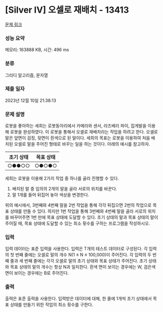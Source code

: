 # [Silver IV] 오셀로 재배치 - 13413 

[문제 링크](https://www.acmicpc.net/problem/13413) 

### 성능 요약

메모리: 163888 KB, 시간: 496 ms

### 분류

그리디 알고리즘, 문자열

### 제출 일자

2023년 12월 10일 21:38:13

### 문제 설명

<p>로봇을 좋아하는 세희는 로봇동아리에서 카메라와 센서, 라즈베리 파이, 집게발을 이용해 로봇을 완성하였다. 이 로봇을 통해서 오셀로 재배치라는 작업을 하려고 한다. 오셀로 말은 앞면이 검정, 뒷면이 흰색으로 된 말이다. 세희의 목표는 로봇을 이용하여 처음 배치된 오셀로 말을 주어진 형태로 바꾸는 일을 하는 것이다. 아래의 예시를 참고하자.</p>

<table class="table table-bordered">
	<thead>
		<tr>
			<th>초기 상태</th>
			<th>목표 상태</th>
		</tr>
	</thead>
	<tbody>
		<tr>
			<td>○●●○○</td>
			<td>○●○●○</td>
		</tr>
	</tbody>
</table>

<p>세희는 로봇을 이용해 2가지 작업 중 하나를 골라 진행할 수 있다.</p>

<ol>
	<li>배치된 말 중 임의의 2개의 말을 골라 서로의 위치를 바꾼다.</li>
	<li>말 1개를 들어 뒤집어 놓아 색상을 변경한다.</li>
</ol>

<p>위의 예시에서, 3번째와 4번째 말을 2번 작업을 통해 각각 뒤집으면 2번의 작업으로 목표 상태를 만들 수 있다. 하지만 1번 작업을 통해 3번째와 4번째 말을 골라 서로의 위치를 바꾸어주면 1번 만에 목표 상태에 도달할 수 있다. 초기 상태의 말과 목표 상태의 말이 주어질 때, 목표 상태에 도달할 수 있는 최소 횟수를 구하는 프로그램을 작성하시오.</p>

### 입력 

 <p>입력 데이터는 표준 입력을 사용한다. 입력은 T개의 테스트 데이터로 구성된다. 각 입력의 첫 번째 줄에는 오셀로 말의 개수 N(1 ≤ N ≤ 100,000)이 주어진다. 각 입력의 두 번째 줄과 세 번째 줄에는 각각 오셀로 말의 초기 상태와 목표 상태가 주어진다. 초기 상태와 목표 상태의 말의 개수는 항상 N과 일치한다. 흰색 면이 보이는 경우에는 W, 검은색 면이 보이는 경우에는 B로 주어진다.</p>

### 출력 

 <p>출력은 표준 출력을 사용한다. 입력받은 데이터에 대해, 한 줄에 1개씩 초기 상태에서 목표 상태를 만들기 위한 작업의 최소 횟수를 구한다.</p>

